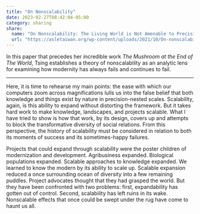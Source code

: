 ```yaml
---
title: "On Nonscalability"
date: 2023-02-27T08:42:04-05:00
category: sharing
share:
  name: "On Nonscalability: The Living World is Not Amenable to Precision-Nested Scales"
  url: "https://asletaiwan.org/wp-content/uploads/2021/10/On-nonscalability.pdf"
---
```


In this paper that precedes her incredible work _The Mushroom at the End of The World_, Tsing establishes a theory of nonscalability as an analytic lens for examining how modernity has always fails and continues to fail.

---

Here, it is time to rehearse my main points: the ease with which our computers zoom across magnifications lulls us into the false belief that both knowledge and things exist by nature in precision-nested scales. Scalability, again, is this ability to expand without distorting the framework. But it takes hard work to make knowledge, landscapes, and projects scalable. What I have tried to show is how that work, by its design, covers up and attempts to block the transformative diversity of social relations. From this perspective, the history of scalability must be considered in relation to both its moments of success and its sometimes-happy failures.

Projects that could expand through scalability were the poster children of modernization and development. Agribusiness expanded. Biological populations expanded. Scalable approaches to knowledge expanded. We learned to know the modern by its ability to scale up. Scalable expansion reduced a once surrounding ocean of diversity into a few remaining puddles. Project advocates thought that they had grasped the world. But they have been confronted with two problems: first, expandability has gotten out of control. Second, scalability has left ruins in its wake. Nonscalable effects that once could be swept under the rug have come to haunt us all.
